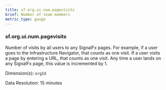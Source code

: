 ```yaml
---
title: sf.org.ui.num.pagevisits
brief: Number of team members
metric_type: gauge
---
```

### sf.org.ui.num.pagevisits

Number of visits by all users to any SignalFx pages. For example, if a user goes to the Infrastructure Navigator, that counts as one visit. If a user visits a page by entering a URL, that counts as one visit. Any time a user lands on any SignalFx page, this value is incremented by 1. 

Dimension(s): `orgId`

Data Resolution: 15 minutes
